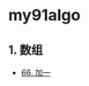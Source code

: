 # my91algo

## 1. 数组

* [66. 加一](https://github.com/sinkhaha/my91algo/blob/master/1_plusOne_66.md)

